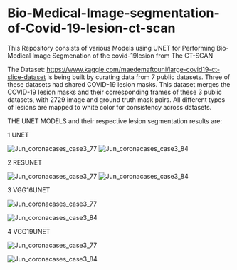 # Bio-Medical-Image-segmentation-of-Covid-19-lesion-ct-scan

This Repository consists of various Models using UNET for Performing Bio-Medical Image Segmenation of the covid-19lesion from The CT-SCAN

The Dataset: https://www.kaggle.com/maedemaftouni/large-covid19-ct-slice-dataset
is being built by curating data from 7
public datasets. Three of these datasets had shared COVID-19 lesion masks. This dataset merges
the COVID-19 lesion masks and their corresponding frames of these 3 public datasets, with 2729
image and ground truth mask pairs. All different types of lesions are mapped to white color for
consistency across datasets.


THE UNET MODELS and their respective lesion segmentation results are:

1 UNET

![Jun_coronacases_case3_77](https://user-images.githubusercontent.com/31736193/147354225-bdc599bb-02e2-4f35-8bca-b32ca9806229.png)
![Jun_coronacases_case3_84](https://user-images.githubusercontent.com/31736193/147354278-716fa556-2e00-4a63-94ac-877a533353fa.png)



2 RESUNET

![Jun_coronacases_case3_77](https://user-images.githubusercontent.com/31736193/147354174-537f3d76-8cdf-4347-b41f-85c3171a61de.png)
![Jun_coronacases_case3_84](https://user-images.githubusercontent.com/31736193/147354190-537f72d5-3c44-4898-ac96-86b4c847de5a.png)



3 VGG16UNET

![Jun_coronacases_case3_77](https://user-images.githubusercontent.com/31736193/147354330-1d78df28-0841-4ac8-ae90-0fc45024e91a.png)

![Jun_coronacases_case3_84](https://user-images.githubusercontent.com/31736193/147354340-b20492ea-627c-4412-8d37-4411b374fecb.png)


4 VGG19UNET

![Jun_coronacases_case3_77](https://user-images.githubusercontent.com/31736193/147354388-8b9c9d21-17ca-4e83-a068-84f3ac00187f.png)

![Jun_coronacases_case3_84](https://user-images.githubusercontent.com/31736193/147354404-9ccc235c-d8a7-4ba9-a7e8-5892b82acd93.png)


